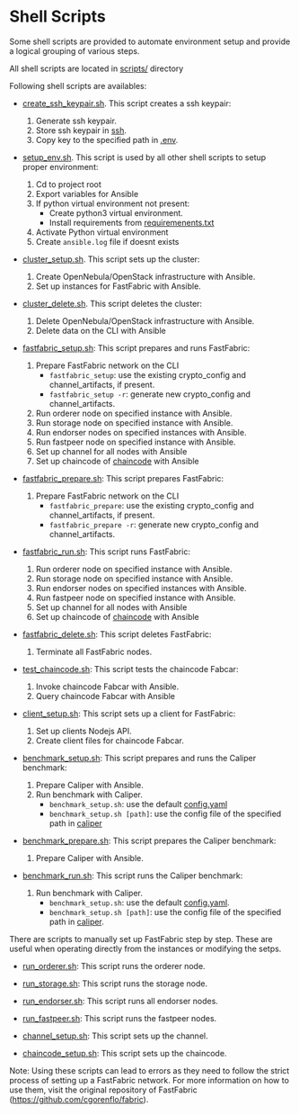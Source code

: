 Shell Scripts
==============

Some shell scripts are provided to automate environment setup and provide a logical grouping of various steps.

All shell scripts are located in [scripts/](../scripts) directory

Following shell scripts are availables:

* [create_ssh_keypair.sh](../scripts/create_ssh_keypair.sh). This script creates a ssh keypair:
    1. Generate ssh keypair.
    2. Store ssh keypair in [ssh](../ssh).
    3. Copy key to the specified path in [.env](../.env).

* [setup_env.sh](../scripts/setup_env.sh). This script is used by all other shell scripts to setup proper environment:
    1. Cd to project root
    2. Export variables for Ansible
    3. If python virtual environment not present:
        * Create python3 virtual environment. 
        * Install requirements from [requiremenents.txt](../requirements.txt)
    4. Activate Python virtual environment
    5. Create `ansible.log` file if doesnt exists
        
* [cluster_setup.sh](../scripts/cluster_setup.sh). This script sets up the cluster:
    1. Create OpenNebula/OpenStack infrastructure with Ansible.
    2. Set up instances for FastFabric with Ansible.

* [cluster_delete.sh](../scripts/cluster_delete.sh). This script deletes the cluster:
    1. Delete OpenNebula/OpenStack infrastructure with Ansible.
    2. Delete data on the CLI with Ansible
    
* [fastfabric_setup.sh](../scripts/fastfabric_setup.sh): This script prepares and runs FastFabric:
    1. Prepare FastFabric network on the CLI
        * `fastfabric_setup`: use the existing crypto_config and channel_artifacts, if present.
        * `fastfabric_setup -r`: generate new crypto_config and channel_artifacts.
    2. Run orderer node on specified instance with Ansible.
    3. Run storage node on specified instance with Ansible.
    4. Run endorser nodes on specified instances with Ansible.
    5. Run fastpeer node on specified instance with Ansible.
    6. Set up channel for all nodes with Ansible
    7. Set up chaincode of [chaincode](../chaincode) with Ansible

* [fastfabric_prepare.sh](../scripts/fastfabric_prepare.sh): This script prepares FastFabric:
    1. Prepare FastFabric network on the CLI
        * `fastfabric_prepare`: use the existing crypto_config and channel_artifacts, if present.
        * `fastfabric_prepare -r`: generate new crypto_config and channel_artifacts.

* [fastfabric_run.sh](../scripts/fastfabric_run.sh): This script runs FastFabric:
    1. Run orderer node on specified instance with Ansible.
    2. Run storage node on specified instance with Ansible.
    3. Run endorser nodes on specified instances with Ansible.
    4. Run fastpeer node on specified instance with Ansible.
    5. Set up channel for all nodes with Ansible
    6. Set up chaincode of [chaincode](../chaincode) with Ansible

* [fastfabric_delete.sh](../scripts/fastfabric_delete.sh): This script deletes FastFabric:
    1. Terminate all FastFabric nodes.

* [test_chaincode.sh](../scripts/test_chaincode.sh): This script tests the chaincode Fabcar:
    1. Invoke chaincode Fabcar with Ansible.
    2. Query chaincode Fabcar with Ansible

* [client_setup.sh](../scripts/client_setup.sh): This script sets up a client for FastFabric:
    1. Set up clients Nodejs API.
    2. Create client files for chaincode Fabcar.

* [benchmark_setup.sh](../scripts/benchmark_setup.sh): This script prepares and runs the Caliper benchmark:
    1. Prepare Caliper with Ansible.
    2. Run benchmark with Caliper.
        * `benchmark_setup.sh`: use the default [config.yaml](../caliper/caliper.yaml)
        * `benchmark_setup.sh [path]`: use the config file of the specified path in [caliper](../caliper)

* [benchmark_prepare.sh](../scripts/benchmark_prepare.sh): This script prepares the Caliper benchmark:
    1. Prepare Caliper with Ansible.

* [benchmark_run.sh](../scripts/benchmark_run.sh): This script runs the Caliper benchmark:
    1. Run benchmark with Caliper.
        * `benchmark_setup.sh`: use the default [config.yaml](../caliper/caliper.yaml).
        * `benchmark_setup.sh [path]`: use the config file of the specified path in [caliper](../caliper).


There are scripts to manually set up FastFabric step by step. 
These are useful when operating directly from the instances or modifying the setps.

* [run_orderer.sh](../scripts/run_orderer.sh): This script runs the orderer node.

* [run_storage.sh](../scripts/run_storage.sh): This script runs the storage node.

* [run_endorser.sh](../scripts/run_endorser.sh): This script runs all endorser nodes.

* [run_fastpeer.sh](../scripts/run_fastpeer.sh): This script runs the fastpeer nodes.

* [channel_setup.sh](../scripts/channel_setup.sh): This script sets up the channel.

* [chaincode_setup.sh](../scripts/chaincode_setup.sh): This script sets up the chaincode.

Note: Using these scripts can lead to errors as they need to follow the strict process of setting up a FastFabric network.
For more information on how to use them, visit the original repository of FastFabric (https://github.com/cgorenflo/fabric).



